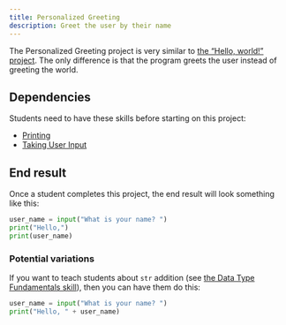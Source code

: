 ```yaml
---
title: Personalized Greeting
description: Greet the user by their name
---
```


The Personalized Greeting project is very similar to [the “Hello, world!” project](hello-world). The only difference is that the program greets the user instead of greeting the world.

## Dependencies

Students need to have these skills before starting on this project:

- [Printing](/docs/lesson-plans/python/skills/printing)
- [Taking User Input](/docs/lesson-plans/python/skills/taking-user-input)

## End result

Once a student completes this project, the end result will look something like this:

```python
user_name = input("What is your name? ")
print("Hello,")
print(user_name)
```

### Potential variations

If you want to teach students about `str` addition (see [the Data Type Fundamentals skill](/docs/lesson-plans/python/skills/taking-user-input)), then you can have them do this:

```python
user_name = input("What is your name? ")
print("Hello, " + user_name)
```
